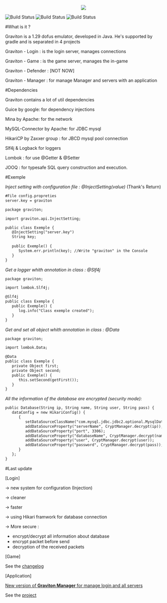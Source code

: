 <p align="center"><IMG SRC="https://i.gyazo.com/760ac25569c32430a3d1817a77e0fd6e.png"></p>

![Build Status](https://img.shields.io/badge/Login-100%20%-green.svg?style=flat)
![Build Status](https://img.shields.io/badge/Game-30%20%-red.svg?style=flat)
![Build Status](https://img.shields.io/badge/Total-65%20%-orange.svg?style=flat)

#What is it ?

Graviton is a 1.29 dofus emulator, developed in Java. He's supported by gradle and is separated in 4 projects

Graviton - Login : is the login server, manages connections

Graviton - Game : is the game server, manages the in-game

Graviton - Defender : [NOT NOW]

Graviton - Manager : for manage Manager and servers with an application

#Dependencies

Graviton contains a lot of util dependencies

Guice by google: for dependency injections

Mina by Apache: for the network

MySQL-Connector by Apache: for JDBC mysql

HikariCP by Zaxxer group : for JBCD mysql pool connection 

Slf4j & Logback for loggers

Lombok : for use @Getter & @Setter

JOOQ : for typesafe SQL query construction and execution.

#Exemple 

_Inject setting with configuration file : @InjectSetting(value)_ (Thank's Return)
```xml
#File config.propreties
server.key = graviton
```

```xml
package graviton;

import graviton.api.InjectSetting;

public class Exemple {
   @InjectSetting("server.key")
   String key;
   
   public Exemple() {
      System.err.println(key); //Write "graviton" in the Console
   }
}
```

_Get a logger whith annotation in class : @Slf4j_
```xml
package graviton;

import lombok.Slf4j;

@Slf4j
public class Exemple {
   public Exemple() {
      log.info("Class exemple created");
   }
}
```
_Get and set all object whith annotation in class : @Data_
```xml
package graviton;

import lombok.Data;

@Data
public class Exemple {
   private Object first;
   private Object second;
   public Exemple() {
      this.setSecond(getFirst());
   }
}
```
_All the information of the database are encrypted (*security mode*):_
```xml
public Database(String ip, String name, String user, String pass) {
   dataConfig = new HikariConfig() {
      {
         setDataSourceClassName("com.mysql.jdbc.jdbc2.optional.MysqlDataSource");
         addDataSourceProperty("serverName", CryptManager.decrypt(ip));
         addDataSourceProperty("port", 3306);
         addDataSourceProperty("databaseName", CryptManager.decrypt(name));
         addDataSourceProperty("user", CryptManager.decrypt(user));
         addDataSourceProperty("password", CryptManager.decrypt(pass));
      }
   };
}
```

#Last update 

[Login]

-> new system for configuration (Injection)

-> cleaner

-> faster

-> using Hikari framwork for database connection

-> More secure :
- encrypt/decrypt all information about database
- encrypt packet before send
- decryption of the received packets

[Game]

See the <a href = 'https://github.com/Babouche-/Graviton/blob/master/graviton%20-%20game/src/main/resources/changelog.txt'>changelog</a>

[Application]

<u>New version of <b>Graviton Manager</b> for manage login and all servers</u>
</p>
See the <a href = 'https://github.com/Babouche-/Graviton-Manager/'>project</a>

